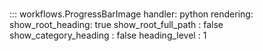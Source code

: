 # 
::: workflows.ProgressBarImage
    handler: python
    rendering:
      show_root_heading: true
      show_root_full_path : false
      show_category_heading : false
      heading_level : 1